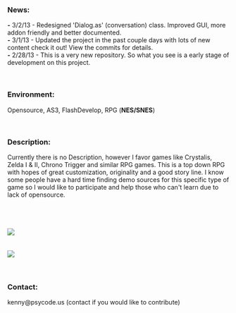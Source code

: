 <h3>News:</h3>
<p>
<b>-</b> 3/2/13 - Redesigned 'Dialog.as' (conversation) class. Improved GUI, more addon friendly and better documented.
<br/><b>-</b> 3/1/13 - Updated the project in the past couple days with lots of new content check it out! View the commits for details.
<br/><b>-</b> 2/28/13 - This is a very new repository. So what you see is a early stage of development on this project. 
</p><br/>
<h3><bold>Environment: </h3></bold>
<p>Opensource, AS3, FlashDevelop, RPG (<b>NES/SNES</b>)</p>
<br>
<h3><bold>Description: </h3><p>Currently there is no Description, however I favor games like Crystalis, Zelda I & II, Chrono Trigger and similar RPG games. This is a top down RPG with hopes of great customization, originality and a good story line. I know some people have a hard time finding demo sources for this specific type of game so I would like to participate and help those who can't learn due to lack of opensource. </bold></h2>
<br/><br/><br/>
<br/><br/><img src="http://www.legitcode.com/title.png"><br/><br/><br/>
<img src="http://www.legitcode.com/gameshot.png" />
<br/>
<br/>
<br/>
<h3>Contact: </h3> 
<p>kenny@psycode.us (contact if you would like to contribute)</p>
<br/>
<br/>
<br/>
